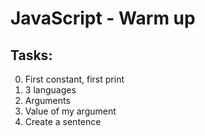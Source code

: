 # JavaScript - Warm up

## Tasks:

0. First constant, first print
1. 3 languages
2. Arguments
3. Value of my argument
4. Create a sentence
